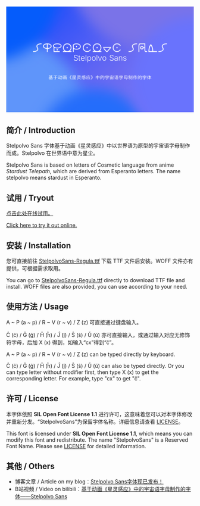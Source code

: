![Stelpolvo Sans](/StelpolvoSans.png "Stelpolvo Sans")

## 简介 / Introduction

Stelpolvo Sans 字体基于动画《星灵感应》中以世界语为原型的宇宙语字母制作而成。Stelpolvo 在世界语中意为星尘。

Stelpolvo Sans is based on letters of Cosmetic language from anime *Stardust Telepath*, which are derived from Esperanto letters. The name stelpolvo means stardust in Esperanto.

## 试用 / Tryout

[点击此处在线试用。](https://guopcingithub.github.io/StelpolvoSans/)

[Click here to try it out online.](https://guopcingithub.github.io/StelpolvoSans/)

## 安装 / Installation

您可直接前往 [StelpolvoSans-Regula.ttf](/StelpolvoSans-Regula.ttf) 下载 TTF 文件后安装。WOFF 文件亦有提供，可根据需求取用。

You can go to [StelpolvoSans-Regula.ttf](/StelpolvoSans-Regula.ttf) directly to download TTF file and install. WOFF files are also provided, you can use according to your need.

## 使用方法 / Usage

A ~ P (a ~ p) / R ~ V (r ~ v) / Z (z) 可直接通过键盘输入。

Ĉ (ĉ) / Ĝ (ĝ) / Ĥ (ĥ) / Ĵ (ĵ) / Ŝ (ŝ) / Ŭ (ŭ) 亦可直接输入，或通过输入对应无修饰符字母，后加 X (x) 得到，如输入“cx”得到“ĉ”。

A ~ P (a ~ p) / R ~ V (r ~ v) / Z (z) can be typed directly by keyboard.

Ĉ (ĉ) / Ĝ (ĝ) / Ĥ (ĥ) / Ĵ (ĵ) / Ŝ (ŝ) / Ŭ (ŭ) can also be typed directly. Or you can type letter without modifier first, then type X (x) to get the corresponding letter. For example, type "cx" to get "ĉ".

## 许可 / License

本字体依照 **SIL Open Font License 1.1** 进行许可，这意味着您可以对本字体修改并重新分发。“StelpolvoSans”为保留字体名称。详细信息请查看 [LICENSE](/LICENSE)。

This font is licensed under **SIL Open Font License 1.1**, which means you can modify this font and redistribute. The name "StelpolvoSans" is a Reserved Font Name. Please see [LICENSE](/LICENSE) for detailed information.

## 其他 / Others

- 博客文章 / Article on my blog：[Stelpolvo Sans字体现已发布！](https://guopcingithub.github.io/2023/12/29/stelpolvo_sans/)
- B站视频 / Video on bilibili：[基于动画《星灵感应》中的宇宙语字母制作的字体——Stelpolvo Sans](https://www.bilibili.com/video/BV1Zc411r79X)
